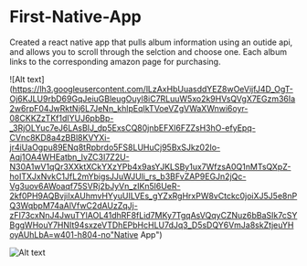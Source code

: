 # First-Native-App

Created a react native app that pulls album information using an outide api, and allows you to scroll through the selction and choose one.
Each album links to the corresponding amazon page for purchasing.

![Alt text](https://lh3.googleusercontent.com/lLzAxHbUuasddYEZ8wOeVijfJ4D_OgT-Oj6KJLU9rbD69GqJeiuGBleugOuyl8iC7RLuuW5xo2k9HVsQVgX7EGzm36Ia2w6rpF04JwRktNj6L7JeNn_khlpEqIkTVoeVZgVWaXWnwi6oyr-08CKKZzTKf1dIYUJ6pbBp-_3RjOLYuc7eJ6LAsBIJ_dp5ExsCQ80jnbEFXl6FZZsH3hO-efyEpq-CVnc8KD8a4zBBl8KVYXi-jr4iUaOgpu89ENq8tRpbrdo5FS8LUHuCj95BxSJkz02Io-Aqj1OA4WHEatbn_IvZC3I7Z2U-N30A1wV1qQr3XXktXCkYXzYPb4x9asYJKLSBy1ux7WfzsA0Q1nMTsQXpZ-hoITXJxNvkC1JfL2mYbigsJJuWJUli_rs_b3BFvZAP9EGJn2jQc-Vg3uov6AWoaqf75SVRj2bJyVn_zIKn5l6UeR-2kf0PH9AQBvjiIxAUhmvHYyuUILVEs_gYZxRgHrxPW8vCtckc0joiXJ5J5e8nPQ3WqbpM74aAlVfwC2dAUzZqJj-zFI73cxNnJ4JwuTYlAOL41dhRF8fLid7MKy7TgqAsVQqyCZNuz6bBaSIk7cSYBggWHouY7HNIt94sxzeVTDhEPbHcHLU7dJq3_D5sDQY6VmJa8skZtjeuYHoyAUhLbA=w401-h804-no"Native App")

![Alt text](https://lh3.googleusercontent.com/XrElDjykJghj8eR_CoPCNLkdzcP3tbyWj-Q5-sDdBo5gNqZ8bzZPrNAkEcV005WwzaGN4mD5L9ijErAs56sF_uas4z3rkqk8rvqQ5F1jc-nRz-Z3Vsi9r-QkuiUconImNn1L2dcvmlipZU2-1HmRLvy0LQgS-7Bx5Or4JKFLcX6sxADlueZlfyGyzxjFbZACftz2VzSs-dE5XL-8E5sYAoiOyhb1wmyysyhNe85HumtVC4gVqmE6KXSjfb6xpA9pS3SqVxR3IO-8rRWD4zMo5O_sQNwlHqef_2K-Lce6Bb8O1w_3GJccy7QbCraX4HzioABwX6eiF818X4QwwokajBRkIVtpvFLGK1L-Cgp3DbN513UB8JIw9oFdTCU8wZOeYCLcMobCXDfg8afJWBMOBBo5fU3k9fTY-0GzizX0OF1U8i0cE7l9U7bDsONowKu6lrXpaGZSMYEjeG5UWqT1a625R3L9vC4xwEOyzLMz_HxGgkoTEKtQgQsy9Wvq589Km_vfktMiclC5zp_N7qSpFTUGnPeDqIKRWRJzlCEzNKrzBnl_7RkeRDN-troQHwnIdRp3ZuQaRQthQGTThg0GfElBef2KyO1s60PRQdG6BFbwzwqsU1cHt8jlO28LHQ1j4jsVBZV8wzxR-hKYFQsSNS9xEJMf2hqirA=w394-h802-no "Native App")
